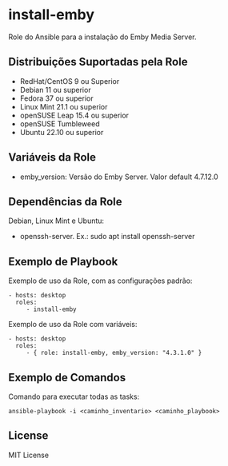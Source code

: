 install-emby
=========

Role do Ansible para a instalação do Emby Media Server.

Distribuições Suportadas pela Role
------------

- RedHat/CentOS 9 ou Superior
- Debian 11 ou superior
- Fedora 37 ou superior
- Linux Mint 21.1 ou superior
- openSUSE Leap 15.4 ou superior
- openSUSE Tumbleweed
- Ubuntu 22.10 ou superior

  
Variáveis da Role 
--------------

- emby_version: Versão do Emby Server. Valor default 4.7.12.0

Dependências da Role 
--------------

Debian, Linux Mint e Ubuntu:

- openssh-server. Ex.: sudo apt install openssh-server


Exemplo de Playbook
----------------

Exemplo de uso da Role, com as configurações padrão:

    - hosts: desktop
      roles:
         - install-emby

Exemplo de uso da Role com variáveis:

    - hosts: desktop
      roles:
         - { role: install-emby, emby_version: "4.3.1.0" }


Exemplo de Comandos
----------------

Comando para executar todas as tasks:

    ansible-playbook -i <caminho_inventario> <caminho_playbook>


License
-------

MIT License